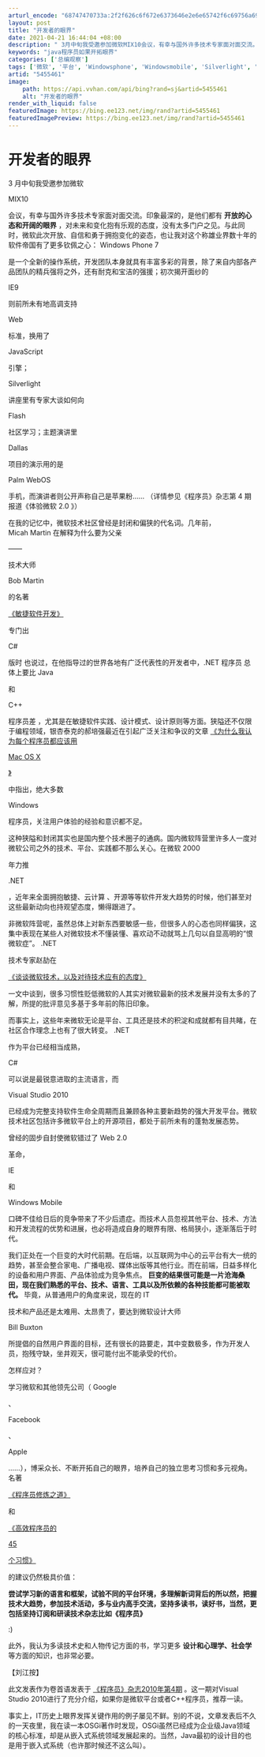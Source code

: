 ```yaml
---
arturl_encode: "68747470733a:2f2f626c6f672e6373646e2e6e65742f6c69756a69616e6743:452f61727469636c652f64657461696c732f35343535343631"
layout: post
title: "开发者的眼界"
date: 2021-04-21 16:44:04 +08:00
description: " 3月中旬我受邀参加微软MIX10会议，有幸与国外许多技术专家面对面交流。印象最深的，是他们都有开放"
keywords: "java程序员如果开拓眼界"
categories: ['总编观察']
tags: ['微软', '平台', 'Windowsphone', 'Windowsmobile', 'Silverlight', 'Osgi']
artid: "5455461"
image:
    path: https://api.vvhan.com/api/bing?rand=sj&artid=5455461
    alt: "开发者的眼界"
render_with_liquid: false
featuredImage: https://bing.ee123.net/img/rand?artid=5455461
featuredImagePreview: https://bing.ee123.net/img/rand?artid=5455461
---
```


# 开发者的眼界

3
月中旬我受邀参加微软

MIX10

会议，有幸与国外许多技术专家面对面交流。印象最深的，是他们都有
**开放的心态和开阔的眼界**
，对未来和变化抱有乐观的态度，没有太多门户之见。与此同时，微软此次开放、自信和勇于拥抱变化的姿态，也让我对这个称雄业界数十年的软件帝国有了更多钦佩之心：
Windows Phone 7

是一个全新的操作系统，开发团队本身就具有丰富多彩的背景，除了来自内部各产品团队的精兵强将之外，还有耐克和宝洁的强援；初次揭开面纱的

IE9

则前所未有地高调支持

Web

标准，换用了

JavaScript

引擎；

Silverlight

讲座里有专家大谈如何向

Flash

社区学习；主题演讲里

Dallas

项目的演示用的是

Palm WebOS

手机，而演讲者则公开声称自己是苹果粉……
（详情参见《程序员》杂志第
4
期报道《体验微软
2.0
》）

在我的记忆中，微软技术社区曾经是封闭和偏狭的代名词。几年前，Micah Martin
在解释为什么要为父亲

——

技术大师

Bob Martin

的名著

[《敏捷软件开发》](http://www.china-pub.com/37189)

专门出

C#

版时
也说过，在他指导过的世界各地有广泛代表性的开发者中，.NET
程序员
总体上要比
Java

和

C++

程序员差
，尤其是在敏捷软件实践、设计模式、设计原则等方面。狭隘还不仅限于编程领域，银杏泰克的郝培强最近在引起广泛关注和争议的文章
[《为什么我认为每个程序员都应该用](http://tiny4.org/blog/2010/02/why-programmers-should-use-mac-os-x/)

[Mac OS X](http://tiny4.org/blog/2010/02/why-programmers-should-use-mac-os-x/)

[》](http://tiny4.org/blog/2010/02/why-programmers-should-use-mac-os-x/)

中指出，绝大多数

Windows

程序员，关注用户体验的经验和意识都不足。

这种狭隘和封闭其实也是国内整个技术圈子的通病。国内微软阵营里许多人一度对微软公司之外的技术、平台、实践都不那么关心。在微软
2000

年力推

.NET

，近年来全面拥抱敏捷、云计算
、开源等等软件开发大趋势的时候，他们甚至对这些最新动向也持观望态度，懒得跟进了。

非微软阵营呢，虽然总体上对新东西要敏感一些，但很多人的心态也同样偏狭，这集中表现在某些人对微软技术不懂装懂、喜欢动不动就骂上几句以自显高明的“恨微软症”。
.NET

技术专家赵劼在

[《谈谈微软技术，以及对待技术应有的态度》](http://blog.csdn.net/jeffreyzhao/archive/2010/03/05/5348090.aspx)

一文中谈到，很多习惯性贬低微软的人其实对微软最新的技术发展并没有太多的了解，所提的批评意见多基于多年前的陈旧印象。

而事实上，这些年来微软无论是平台、工具还是技术的积淀和成就都有目共睹，在社区合作理念上也有了很大转变。
.NET

作为平台已经相当成熟，

C#

可以说是最锐意进取的主流语言，而

Visual Studio 2010

已经成为完整支持软件生命全周期而且兼顾各种主要新趋势的强大开发平台。微软技术社区包括许多微软平台上的开源项目，都处于前所未有的蓬勃发展态势。

曾经的固步自封使微软错过了
Web 2.0

革命，

IE

和

Windows Mobile

口碑不佳给日后的竞争带来了不少后遗症。而技术人员忽视其他平台、技术、方法和开发流程的优势和进展，也必将造成自身的眼界有限、格局狭小，逐渐落后于时代。

我们正处在一个巨变的大时代前期。在后端，以互联网为中心的云平台有大一统的趋势，甚至会整合家电、广播电视、媒体出版等其他行业。而在前端，日益多样化的设备和用户界面、产品体验成为竞争焦点。
**巨变的结果很可能是一片沧海桑田，现在我们熟悉的平台、技术、语言、工具以及所依赖的各种技能都可能被取代。**
毕竟，从普通用户的角度来说，现在的
IT

技术和产品还是太难用、太昂贵了，要达到微软设计大师

Bill Buxton

所提倡的自然用户界面的目标，还有很长的路要走，其中变数极多，作为开发人员，抱残守缺，坐井观天，很可能付出不能承受的代价。

怎样应对？

学习微软和其他领先公司（
Google

、

Facebook

、

Apple

……），博采众长、不断开拓自己的眼界，培养自己的独立思考习惯和多元视角。名著

[《程序员修炼之道》](http://www.china-pub.com/47975)

和

[《高效程序员的](http://www.china-pub.com/196313)

[45](http://www.china-pub.com/196313)

[个习惯》](http://www.china-pub.com/196313)

的建议仍然极具价值：

**尝试学习新的语言和框架，试验不同的平台环境，多理解新词背后的所以然，把握技术大趋势，参加技术活动，多与业内高手交流，坚持多读书，读好书，当然，更包括坚持订阅和研读技术杂志比如《程序员》**

:)

此外，我认为多读技术史和人物传记方面的书，学习更多
**设计和心理学、社会学**
等方面的知识，也非常必要。

【刘江按】

此文发表作为卷首语发表于
[《程序员》杂志2010年第4期](http://www.programmer.com.cn/2405/)
。这一期对Visual Studio 2010进行了充分介绍，如果你是微软平台或者C++程序员，推荐一读。

事实上，IT历史上眼界发挥关键作用的例子屡见不鲜。别的不说，文章发表后不久的一天夜里，我在读一本OSGi著作时发现，OSGi虽然已经成为企业级Java领域的核心标准，却是从嵌入式系统领域发展起来的。当然，Java最初的设计目的也是用于嵌入式系统（也许那时候还不这么叫）。